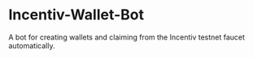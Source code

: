 # Incentiv-Wallet-Bot
A bot for creating wallets and claiming from the Incentiv testnet faucet automatically.
